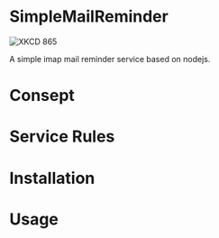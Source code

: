 SimpleMailReminder
==================
![XKCD 865](https://sslimgs.xkcd.com/comics/the_important_field.png)

A simple imap mail reminder service based on nodejs.

Consept
==================

Service Rules
==================

Installation
==================

Usage
==================
